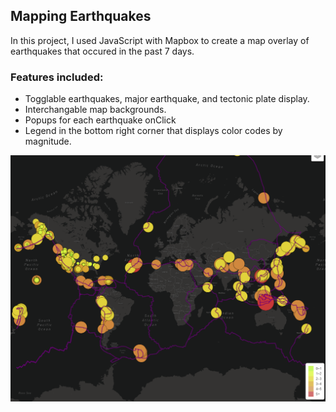 <h2>Mapping Earthquakes</h2>
In this project, I used JavaScript with Mapbox to create a map overlay of earthquakes that occured in the past 7 days. 
<h3>Features included: </h3>
<ul>
  <li>Togglable earthquakes, major earthquake, and tectonic plate display.</li>
  <li>Interchangable map backgrounds.</li>
  <li>Popups for each earthquake onClick</li>
  <li>Legend in the bottom right corner that displays color codes by magnitude.</li>
</ul>
<img src="Map.PNG"></img>
